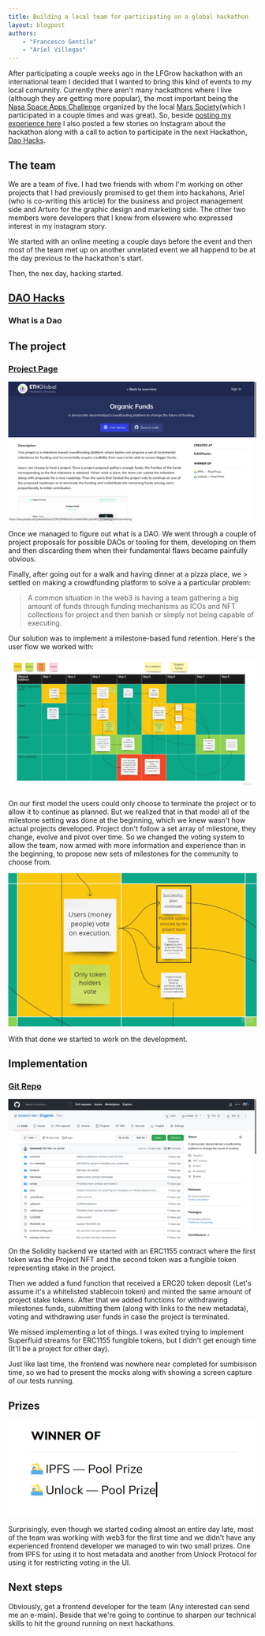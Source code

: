 ```yaml
---
title: Building a local team for participating on a global hackathon
layout: blogpost
authors: 
    - "Francesco Gentile"
    - "Ariel Villegas"
---
```


After participating a couple weeks ago in the LFGrow hackathon with an international team I decided that I wanted to bring this kind of events to my local comunnity. Currently there aren't many hackathons where I live (although they are getting more popular), the most important being the [Nasa Space Apps Challenge]() organized by the local [Mars Society]()(which I participated in a couple times and was great). So, beside [posting my experience here](/2022/03/31/My-First-Blockchain-Hackathon.html) I also posted a few stories on Instagram about the hackathon along with a call to action to participate in the next Hackathon, [Dao Hacks](#dao-hacks).

## The team
We are a team of five. I had two friends with whom I'm working on other projects that I had previously promised to get them into hackahons, Ariel (who is co-writing this article) for the business and project management side and Arturo for the graphic design and marketing side. The other two members were developers that I knew from elsewere who expressed interest in my instagram story.

We started with an online meeting a couple days before the event and then most of the team met up on another unrelated event we all happend to be at the day previous to the hackathon's start.

Then, the nex day, hacking started.

## [DAO Hacks](https://dao.ethglobal.com)

### What is a Dao

## The project

### [Project Page](https://showcase.ethglobal.com/daohacks/organic-dao-h5hp7)
[![Project Page](/assets/Images/DAOHacks/ProjectPage.png)](https://showcase.ethglobal.com/daohacks/organic-dao-h5hp7)

Once we managed to figure out what is a DAO. We went through a couple of project proposals for possible DAOs or tooling for them, developing on them and then discarding them when their fundamental flaws became painfully obvious.

Finally, after going out for a walk and having dinner at a pizza place, we >
settled on making a crowdfunding platform to solve a a particular problem:

> A common situation in the web3 is having a team gathering a big amount of funds through funding mechanisms as ICOs and NFT collections for project and then banish or simply not being capable of executing.

Our solution was to implement a milestone-based fund retention. Here's the user flow we worked with:

![Storytelling](/assets/Images/DAOHacks/Protocol%20Organic%20Funds%20Full.jpg)

On our first model the users could only choose to terminate the project or to allow it to continue as planned. But we realized that in that model all of the milestone setting was done at the beginning, which we knew wasn't how actual projects developed. Project don't follow a set array of milestone, they change, evolve and pivot over time. So we changed the voting system to allow the team, now armed with more information and experience than in the beginning, to propose new sets of milestones for the community to choose from.

![User choice](/assets/Images/DAOHacks/Protocol%20Organic%20Funds.jpg)

With that done we started to work on the development.
## Implementation

### [Git Repo](https://github.com/bestem-dev/Organic-Funds)
[![github](/assets/Images/DAOHacks/GithubPage.png)](https://github.com/bestem-dev/Organic-Funds)

On the Solidity backend we started with an ERC1155 contract where the first token was the Project NFT and the second token was a fungible token representing stake in the project.

Then we added a fund function that received a ERC20 token deposit (Let's assume it's a whitelisted stablecoin token) and minted the same amount of project stake tokens. After that we added functions for withdrawing milestones funds, submitting them (along with links to the new metadata), voting and withdrawing user funds in case the project is terminated.

We missed implementing a lot of things. I was exited trying to implement Superfluid streams for ERC1155 fungible tokens, but I didn't get enough time (It'll be a project for other day).

Just like last time, the frontend was nowhere near completed for sumbisison time, so we had to present the mocks along with showing a screen capture of our tests running.


## Prizes

![prizes](/assets/Images/DAOHacks/Prizes.png)

Surprisingly, even though we started coding almost an entire day late, most of the team was working with web3 for the first time and we didn't have any experienced frontend developer we managed to win two small prizes. One from IPFS for using it to host metadata and another from Unlock Protocol for using it for restricting voting in the UI.

## Next steps

Obviously, get a frontend developer for the team (Any interested can send me an e-main). Beside that we're going to continue to sharpen our technical skills to hit the ground running on next hackathons.